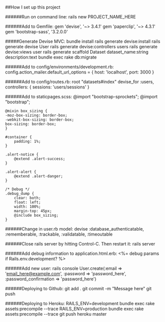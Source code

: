 ##How I set up this project

######Run on command line:
	rails new PROJECT_NAME_HERE

######Add to Gemfile:
	gem 'devise', '~> 3.4.1'
	gem 'paperclip', '~> 4.3.1'
	gem 'bootstrap-sass', '3.2.0.0'

#####Generate Devise MVC:
	bundle install
	rails generate devise:install
	rails generate devise User
	rails generate devise:controllers users
	rails generate devise:views user
	rails generate scaffold Dataset dataset_name:string description:text
	bundle exec rake db:migrate

######Add to config/environments/development.rb:
	config.action_mailer.default_url_options = { host: 'localhost', port: 3000 }

######Add to config/routes.rb:
	root "datasets#index"
  devise_for :users, controllers: { sessions: 'users/sessions' }

######Add to staticpages.scss:
	@import "bootstrap-sprockets";
	@import "bootstrap";

	@mixin box_sizing {
  	-moz-box-sizing: border-box;
  	-webkit-box-sizing: border-box;
  	box-sizing: border-box;
	}

	#container {
		padding: 1%;
	}

	.alert-notice {
		@extend .alert-success;
	}

	.alert-alert {
		@extend .alert-danger;
	}

	/* Debug */
	.debug_dump {
		clear: both;
		float: left;
		width: 100%;
		margin-top: 45px;
		@include box_sizing;
	}

######Change in user.rb model:
	devise :database_authenticatable, :rememberable, :trackable, :validatable, :timeoutable

######Close rails server by hitting Control-C. Then restart it:
	rails server

######Add debug information to application.html.erb:
	<%= debug params if Rails.env.development? %>
	<!-- <%= debug request if Rails.env.development? %> -->

######Add new user:
	rails console
	User.create(:email => 'email_here@example.com', :password => 'password_here', :password_confirmation => 'password_here')

######Deploying to Github:
	git add .
	git commit -m "Message here"
	git push

######Deploying to Heroku:
	RAILS_ENV=development bundle exec rake assets:precompile --trace
	RAILS_ENV=production bundle exec rake assets:precompile --trace
	git push heroku master